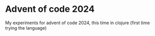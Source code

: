# Advent of code 2024
My experiments for advent of code 2024, this time in clojure (first time trying the language)
